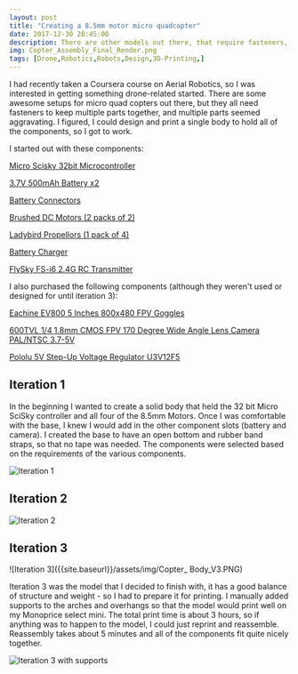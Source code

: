 ```yaml
---
layout: post
title: "Creating a 8.5mm motor micro quadcopter"
date: 2017-12-30 20:45:00 
description: There are other models out there, that require fasteners, or components that aren't essentials, so I aimed to fix that!
img: Copter_Assembly_Final_Render.png
tags: [Drone,Robotics,Robots,Design,3D-Printing,]
---
```


I had recently taken a Coursera course on Aerial Robotics, so I was interested in getting something drone-related started. There are some awesome setups for micro quad copters out there, but they all need fasteners to keep multiple parts together, and multiple parts seemed aggravating. I figured, I could design and print a single body to hold all of the components, so I got to work.

I started out with these components:

[Micro Scisky 32bit Microcontroller](https://www.banggood.com/Micro-Scisky-32bits-Brushed-Flight-Control-Board-Built-in-FlySky-Compatible-RX-For-DIY-Micro-Frame-p-1093312.html?rmmds=myorder&cur_warehouse=CN)

[3.7V 500mAh Battery x2]()

[Battery Connectors](https://www.banggood.com/Wholesale-Walkera-Hubsan-X4-Eachine-H8-1-to-5-Balance-Charging-Cable-For-3_7V-Battery-p-68437.html?rmmds=myorder&cur_warehouse=CN)

[Brushed DC Motors (2 packs of 2)](https://www.banggood.com/2-X-8x20mm-Motor-For-Hubsan-X4-H107C-H107D-RC-Quadcopter-p-87683.html?rmmds=myorder&cur_warehouse=CN)

[Ladybird Propellors (1 pack of 4)](https://www.banggood.com/Wholesale-3-Set-Walkera-QR-Ladybird-Spare-Parts-Main-Blades-Propellers-QR-Ladybird-Z-01-p-47127.html?rmmds=myorder&cur_warehouse=CN)

[Battery Charger](https://www.banggood.com/X6-6-In-1-Charger-For-Hubsan-X4-WLtoys-UDI-JXD-JJRC-Syma-JXD-p-965757.html?rmmds=myorder&cur_warehouse=CN)

[FlySky FS-i6 2.4G RC Transmitter](https://www.banggood.com/FlySky-FS-i6-2_4G-6CH-AFHDS-RC-Transmitter-With-FS-iA6B-Receiver-p-983537.html?rmmds=myorder&cur_warehouse=CN)

I also purchased the following components (although they weren't used or designed for until iteration 3):

[Eachine EV800 5 Inches 800x480 FPV Goggles](https://www.banggood.com/Eachine-EV800-5-Inches-800x480-FPV-Goggles-5_8G-40CH-Raceband-Auto-Searching-Build-In-Battery-p-1053357.html?rmmds=myorder)

[600TVL 1/4 1.8mm CMOS FPV 170 Degree Wide Angle Lens Camera PAL/NTSC 3.7-5V](https://us.banggood.com/Wholesale-Warehouse-600TVL-8_0MP-14-2_8mm-CMOS-FPV-170-Degree-Wide-Anlge-Lens-Camera-PALNTSC-wp-Usa-984345.html?rmmds=myorder)

[Pololu 5V Step-Up Voltage Regulator U3V12F5](https://www.pololu.com/product/2115)

## Iteration 1

In the beginning I wanted to create a solid body that held the 32 bit Micro SciSky controller and all four of the 8.5mm Motors. Once I was comfortable with the base, I knew I would add in the other component slots (battery and camera). I created the base to have an open bottom and rubber band straps, so that no tape was needed. The components were selected based on the requirements of the various components.

![Iteration 1]({{site.baseurl}}/assets/img/Copter_Body_V1.PNG)

## Iteration 2

![Iteration 2]({{site.baseurl}}/assets/img/Copter_Body_V2.PNG)

## Iteration 3

![Iteration 3]({{site.baseurl}}/assets/img/Copter_ Body_V3.PNG)

Iteration 3 was the model that I decided to finish with, it has a good balance of structure and weight - so I had to prepare it for printing. I manually added supports to the arches and overhangs so that the model would print well on my Monoprice select mini. The total print time is about 3 hours, so if anything was to happen to the model, I could just reprint and reassemble. Reassembly takes about 5 minutes and all of the components fit quite nicely together.

![Iteration 3 with supports]({{site.baseurl}}/assets/img/Copter_Body_V3.1.PNG)

